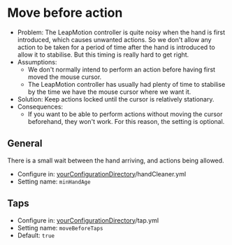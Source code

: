 # Move before action

* Problem: The LeapMotion controller is quite noisy when the hand is first introduced, which causes unwanted actions. So we don't allow any action to be taken for a period of time after the hand is introduced to allow it to stabilise. But this timing is really hard to get right.
* Assumptions:
    * We don't normally intend to perform an action before having first moved the mouse cursor.
    * The LeapMotion controller has usually had plenty of time to stabilise by the time we have the mouse cursor where we want it.
* Solution: Keep actions locked until the cursor is relatively stationary.
* Consequences:
    * If you want to be able to perform actions without moving the cursor beforehand, they won't work. For this reason, the setting is optional.

## General

There is a small wait between the hand arriving, and actions being allowed.

* Configure in: [yourConfigurationDirectory](https://github.com/ksandom/handWavey/blob/main/docs/user/configuration/whereIsMyConfigurationDirectory.md)/handCleaner.yml
* Setting name: `minHandAge`

## Taps

* Configure in: [yourConfigurationDirectory](https://github.com/ksandom/handWavey/blob/main/docs/user/configuration/whereIsMyConfigurationDirectory.md)/tap.yml
* Setting name: `moveBeforeTaps`
* Default: `true`
